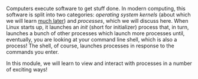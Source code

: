 Computers execute software to get stuff done.
In modern computing, this software is split into two categories: _operating system kernels_ (about which we will learn [much later](/system-security)) and _processes_, which we will discuss here.
When Linux starts up, it launches an _init_ (short for initializer) process that, in turn, launches a bunch of other processes which launch more processes until, eventually, you are looking at your command line shell, which is also a process!
The shell, of course, launches processes in response to the commands you enter.

In this module, we will learn to view and interact with processes in a number of exciting ways!
